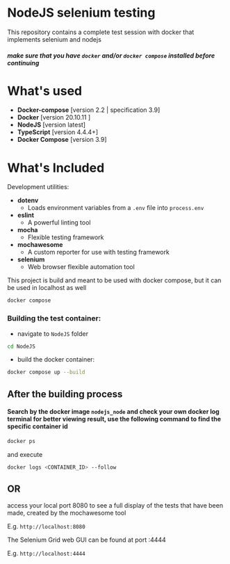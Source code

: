 # NodeJS selenium testing
This repository contains a complete test session with docker that implements selenium and nodejs
#### ***make sure that you have `docker` and/or `docker compose` installed before continuing***

# What's used

* **Docker-compose** [version 2.2 | specification 3.9]
* **Docker** [version 20.10.11 ]
* **NodeJS** [version latest]
* **TypeScript** [version 4.4.4+]
* **Docker Compose** [version 3.9]

# What's Included

Development utilities:
* **dotenv**
  * Loads environment variables from a `.env` file into `process.env`
* **eslint**
  * A powerful linting tool
* **mocha**
  * Flexible testing framework
* **mochawesome**
  * A custom reporter for use with testing framework
* **selenium**
  * Web browser flexible automation tool

This project is build and meant to be used with docker compose, but it can be used in localhost as well
```bash
docker compose
```

### Building the test container:
- navigate to `NodeJS` folder 
```bash
cd NodeJS
```
- build the docker container:
```bash
docker compose up --build
```
## After the building process

#### Search by the docker image `nodejs_node` and check your own docker log terminal for better viewing result, use the following command to find the specific container id
```bash
docker ps
```
and execute
```bash
docker logs <CONTAINER_ID> --follow
```

## OR

access your local port 8080 to see a full display of the tests that have been made, created by the mochawesome tool

E.g.
`http://localhost:8080`

The Selenium Grid web GUI can be found at port :4444

E.g.
`http://localhost:4444`
